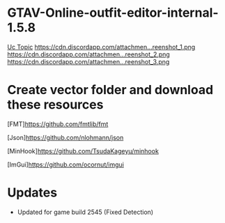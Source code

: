 # GTAV-Online-outfit-editor-internal-1.5.8
[Uc Topic](https://www.unknowncheats.me/forum/grand-theft-auto-v/465334-outfit-editor-1-57-internal.html)
https://cdn.discordapp.com/attachmen...reenshot_1.png
https://cdn.discordapp.com/attachmen...reenshot_2.png
https://cdn.discordapp.com/attachmen...reenshot_3.png

# Create vector folder and download these resources
[FMT]https://github.com/fmtlib/fmt

[Json]https://github.com/nlohmann/json

[MinHook]https://github.com/TsudaKageyu/minhook

[ImGui]https://github.com/ocornut/imgui

# Updates
+ Updated for game build 2545 (Fixed Detection)
